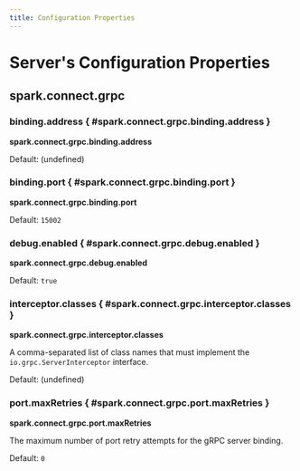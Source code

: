 ```yaml
---
title: Configuration Properties
---
```


# Server's Configuration Properties

## spark.connect.grpc

### <span id="CONNECT_GRPC_BINDING_ADDRESS"> binding.address { #spark.connect.grpc.binding.address }

**spark.connect.grpc.binding.address**

Default: (undefined)

### <span id="CONNECT_GRPC_BINDING_PORT"> binding.port { #spark.connect.grpc.binding.port }

**spark.connect.grpc.binding.port**

Default: `15002`

### debug.enabled { #spark.connect.grpc.debug.enabled }

**spark.connect.grpc.debug.enabled**

Default: `true`

### <span id="CONNECT_GRPC_INTERCEPTOR_CLASSES"> interceptor.classes { #spark.connect.grpc.interceptor.classes }

**spark.connect.grpc.interceptor.classes**

A comma-separated list of class names that must implement the `io.grpc.ServerInterceptor` interface.

Default: (undefined)

### <span id="CONNECT_GRPC_PORT_MAX_RETRIES"> port.maxRetries { #spark.connect.grpc.port.maxRetries }

**spark.connect.grpc.port.maxRetries**

The maximum number of port retry attempts for the gRPC server binding.

Default: `0`
